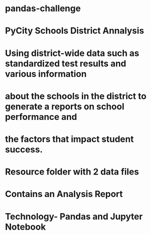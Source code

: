 # pandas-challenge

# PyCity Schools District Annalysis 

# Using district-wide data such as standardized test results and various information 
# about the schools in the district to generate a reports on school performance and 
# the factors that impact student success. 


# Resource folder with 2 data files

# Contains an Analysis Report 

# Technology- Pandas and Jupyter Notebook 

